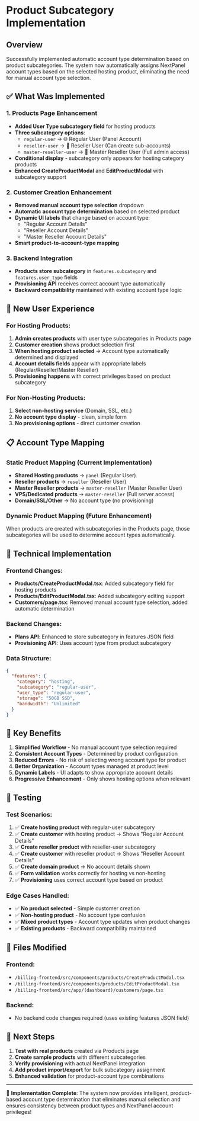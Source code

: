 # Product Subcategory Implementation

## Overview
Successfully implemented automatic account type determination based on product subcategories. The system now automatically assigns NextPanel account types based on the selected hosting product, eliminating the need for manual account type selection.

## ✅ **What Was Implemented**

### 1. **Products Page Enhancement**
- **Added User Type subcategory field** for hosting products
- **Three subcategory options**:
  - `regular-user` → 🌐 Regular User (Panel Account)
  - `reseller-user` → 💼 Reseller User (Can create sub-accounts)
  - `master-reseller-user` → 👑 Master Reseller User (Full admin access)
- **Conditional display** - subcategory only appears for hosting category products
- **Enhanced CreateProductModal** and **EditProductModal** with subcategory support

### 2. **Customer Creation Enhancement**
- **Removed manual account type selection** dropdown
- **Automatic account type determination** based on selected product
- **Dynamic UI labels** that change based on account type:
  - "Regular Account Details"
  - "Reseller Account Details" 
  - "Master Reseller Account Details"
- **Smart product-to-account-type mapping**

### 3. **Backend Integration**
- **Products store subcategory** in `features.subcategory` and `features.user_type` fields
- **Provisioning API** receives correct account type automatically
- **Backward compatibility** maintained with existing account type logic

## 🔄 **New User Experience**

### **For Hosting Products:**
1. **Admin creates products** with user type subcategories in Products page
2. **Customer creation** shows product selection first
3. **When hosting product selected** → Account type automatically determined and displayed
4. **Account details fields** appear with appropriate labels (Regular/Reseller/Master Reseller)
5. **Provisioning happens** with correct privileges based on product subcategory

### **For Non-Hosting Products:**
1. **Select non-hosting service** (Domain, SSL, etc.)
2. **No account type display** - clean, simple form
3. **No provisioning options** - direct customer creation

## 📋 **Account Type Mapping**

### **Static Product Mapping** (Current Implementation)
- **Shared Hosting products** → `panel` (Regular User)
- **Reseller products** → `reseller` (Reseller User)
- **Master Reseller products** → `master-reseller` (Master Reseller User)
- **VPS/Dedicated products** → `master-reseller` (Full server access)
- **Domain/SSL/Other** → No account type (no provisioning)

### **Dynamic Product Mapping** (Future Enhancement)
When products are created with subcategories in the Products page, those subcategories will be used to determine account types automatically.

## 🔧 **Technical Implementation**

### **Frontend Changes:**
- **Products/CreateProductModal.tsx**: Added subcategory field for hosting products
- **Products/EditProductModal.tsx**: Added subcategory editing support
- **Customers/page.tsx**: Removed manual account type selection, added automatic determination

### **Backend Changes:**
- **Plans API**: Enhanced to store subcategory in features JSON field
- **Provisioning API**: Uses account type from product subcategory

### **Data Structure:**
```json
{
  "features": {
    "category": "hosting",
    "subcategory": "regular-user",
    "user_type": "regular-user",
    "storage": "50GB SSD",
    "bandwidth": "Unlimited"
  }
}
```

## 🎯 **Key Benefits**

1. **Simplified Workflow** - No manual account type selection required
2. **Consistent Account Types** - Determined by product configuration
3. **Reduced Errors** - No risk of selecting wrong account type for product
4. **Better Organization** - Account types managed at product level
5. **Dynamic Labels** - UI adapts to show appropriate account details
6. **Progressive Enhancement** - Only shows hosting options when relevant

## 🧪 **Testing**

### **Test Scenarios:**
1. ✅ **Create hosting product** with regular-user subcategory
2. ✅ **Create customer** with hosting product → Shows "Regular Account Details"
3. ✅ **Create reseller product** with reseller-user subcategory  
4. ✅ **Create customer** with reseller product → Shows "Reseller Account Details"
5. ✅ **Create domain product** → No account details shown
6. ✅ **Form validation** works correctly for hosting vs non-hosting
7. ✅ **Provisioning** uses correct account type based on product

### **Edge Cases Handled:**
- ✅ **No product selected** - Simple customer creation
- ✅ **Non-hosting product** - No account type confusion
- ✅ **Mixed product types** - Account type updates when product changes
- ✅ **Existing products** - Backward compatibility maintained

## 📁 **Files Modified**

### **Frontend:**
- `/billing-frontend/src/components/products/CreateProductModal.tsx`
- `/billing-frontend/src/components/products/EditProductModal.tsx` 
- `/billing-frontend/src/app/(dashboard)/customers/page.tsx`

### **Backend:**
- No backend code changes required (uses existing features JSON field)

## 🚀 **Next Steps**

1. **Test with real products** created via Products page
2. **Create sample products** with different subcategories
3. **Verify provisioning** with actual NextPanel integration
4. **Add product import/export** for bulk subcategory assignment
5. **Enhanced validation** for product-account type combinations

---

🎉 **Implementation Complete**: The system now provides intelligent, product-based account type determination that eliminates manual selection and ensures consistency between product types and NextPanel account privileges!
